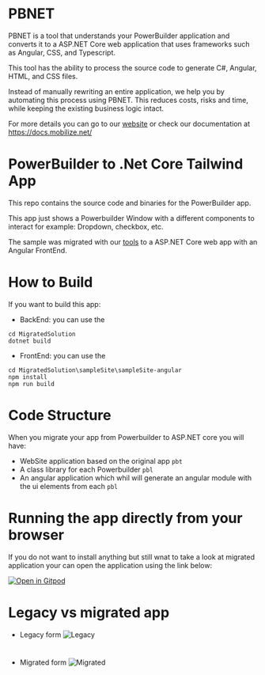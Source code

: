 # PBNET

PBNET is a tool that understands your PowerBuilder application and converts it to a ASP.NET Core web application that uses frameworks such as Angular, CSS, and Typescript.

This tool has the ability to process the source code to generate C#, Angular, HTML, and CSS files.

Instead of manually rewriting an entire application, we help you by automating this process using PBNET. This reduces costs, risks and time, while keeping the existing business logic intact.

For more details you can go to our [website](https://www.mobilize.net/powerbuilder) or check our documentation at https://docs.mobilize.net/



# PowerBuilder to .Net Core Tailwind App

This repo contains the source code and binaries for the PowerBuilder app.

This app just shows a Powerbuilder Window with a different components to interact for example: Dropdown, checkbox, etc.

The sample was migrated with our [tools](https://mobilize.net/powerbuilder) to a ASP.NET Core web app with an Angular FrontEnd.



# How to Build

If you want to build this app:

- BackEnd: you can use the 
```
cd MigratedSolution
dotnet build
```

- FrontEnd: you can use the 
```
cd MigratedSolution\sampleSite\sampleSite-angular
npm install
npm run build
```

# Code Structure

When you migrate your app from Powerbuilder to ASP.NET core you will have:
- WebSite application based on the original app `pbt`
- A class library for each Powerbuilder `pbl`
- An angular application which whil will generate an angular module with the ui elements from each `pbl`


# Running the app directly from your browser

If you do not want to install anything but still wnat to take a look at migrated application your can open the application using the link below:

[![Open in Gitpod](https://gitpod.io/button/open-in-gitpod.svg)](https://gitpod.io/#https://github.com/MobilizeNet/PBNetHelloWorld)

# Legacy vs migrated app 

- Legacy form
![Legacy](https://i.ibb.co/7VgNqJT/TW2.png?raw=true "Title")

#

- Migrated form
![Migrated](https://i.ibb.co/D8Vg8m7/TW3.png?raw=true "Title")
